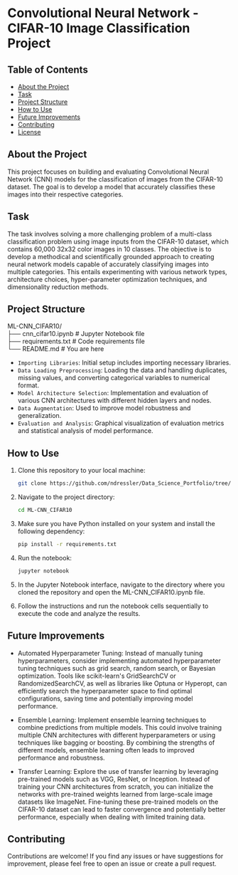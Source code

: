 # Convolutional Neural Network - CIFAR-10 Image Classification Project

## Table of Contents
- [About the Project](#about-the-project)
- [Task](#tasks-for-analysis)
- [Project Structure](#project-structure)
- [How to Use](#how-to-use)
- [Future Improvements](#future-improvements)
- [Contributing](#contributing)
- [License](#license)

## About the Project

This project focuses on building and evaluating Convolutional Neural Network (CNN) models for the classification of images from the CIFAR-10 dataset. The goal is to develop a model that accurately classifies these images into their respective categories.

## Task

The task involves solving a more challenging problem of a multi-class classification problem using image inputs from the CIFAR-10 dataset, which contains 60,000 32x32 color images in 10 classes. The objective is to develop a methodical and scientifically grounded approach to creating neural network models capable of accurately classifying images into multiple categories. This entails experimenting with various network types, architecture choices, hyper-parameter optimization techniques, and dimensionality reduction methods.

## Project Structure

ML-CNN_CIFAR10/<br>
├── cnn_cifar10.ipynb            # Jupyter Notebook file<br>
├── requirements.txt  # Code requirements file <br>
└── README.md                              # You are here<br>

- `Importing Libraries`: Initial setup includes importing necessary libraries.
- `Data Loading Preprocessing`: Loading the data and handling duplicates, missing values, and converting categorical variables to numerical format.
- `Model Architecture Selection`: Implementation and evaluation of various CNN architectures with different hidden layers and nodes.
- `Data Augmentation`: Used to improve model robustness and generalization.
- `Evaluation and Analysis`: Graphical visualization of evaluation metrics and statistical analysis of model performance.

## How to Use

1. Clone this repository to your local machine:

   ```bash
   git clone https://github.com/ndressler/Data_Science_Portfolio/tree/main/ML-CNN_CIFAR10
   ```

2. Navigate to the project directory:

   ```bash
   cd ML-CNN_CIFAR10
   ```

3. Make sure you have Python installed on your system and install the following dependency:

   ```bash
   pip install -r requirements.txt
   ```

4. Run the notebook:

   ```bash
   jupyter notebook
   ```

5. In the Jupyter Notebook interface, navigate to the directory where you cloned the repository and open the ML-CNN_CIFAR10.ipynb file.

6. Follow the instructions and run the notebook cells sequentially to execute the code and analyze the results.

## Future Improvements

- Automated Hyperparameter Tuning: Instead of manually tuning hyperparameters, consider implementing automated hyperparameter tuning techniques such as grid search, random search, or Bayesian optimization. Tools like scikit-learn's GridSearchCV or RandomizedSearchCV, as well as libraries like Optuna or Hyperopt, can efficiently search the hyperparameter space to find optimal configurations, saving time and potentially improving model performance.

- Ensemble Learning: Implement ensemble learning techniques to combine predictions from multiple models. This could involve training multiple CNN architectures with different hyperparameters or using techniques like bagging or boosting. By combining the strengths of different models, ensemble learning often leads to improved performance and robustness.

- Transfer Learning: Explore the use of transfer learning by leveraging pre-trained models such as VGG, ResNet, or Inception. Instead of training your CNN architectures from scratch, you can initialize the networks with pre-trained weights learned from large-scale image datasets like ImageNet. Fine-tuning these pre-trained models on the CIFAR-10 dataset can lead to faster convergence and potentially better performance, especially when dealing with limited training data.

## Contributing

Contributions are welcome! If you find any issues or have suggestions for improvement, please feel free to open an issue or create a pull request.
